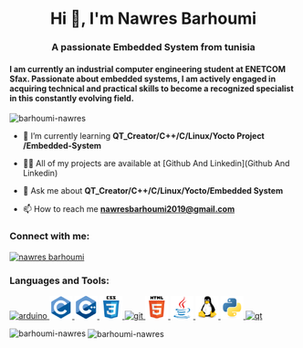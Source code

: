 <h1 align="center">Hi 👋, I'm Nawres Barhoumi</h1>
<h3 align="center">A passionate Embedded System from tunisia</h3>
<h4>I am currently an industrial computer engineering student at ENETCOM Sfax. Passionate about embedded systems, I am actively engaged in acquiring technical and practical skills to become a recognized specialist in this constantly evolving field.</h4>

<p align="left"> <img src="https://komarev.com/ghpvc/?username=barhoumi-nawres&label=Profile%20views&color=0e75b6&style=flat" alt="barhoumi-nawres" /> </p>

- 🌱 I’m currently learning **QT_Creator/C++/C/Linux/Yocto Project /Embedded-System**

- 👨‍💻 All of my projects are available at [Github And Linkedin](Github And Linkedin)

- 💬 Ask me about **QT_Creator/C++/C/Linux/Yocto/Embedded System**

- 📫 How to reach me **nawresbarhoumi2019@gmail.com**

<h3 align="left">Connect with me:</h3>
<p align="left">
<a href="https://linkedin.com/in/nawres barhoumi" target="blank"><img align="center" src="[https://raw.githubusercontent.com/rahuldkjain/github-profile-readme-generator/master/src/images/icons/Social/linked-in-alt.svg](https://www.linkedin.com/in/nawres-barhoumi-199119206/)" alt="nawres barhoumi" height="30" width="40" /></a>
</p>

<h3 align="left">Languages and Tools:</h3>
<p align="left"> <a href="https://www.arduino.cc/" target="_blank" rel="noreferrer"> <img src="https://cdn.worldvectorlogo.com/logos/arduino-1.svg" alt="arduino" width="40" height="40"/> </a> <a href="https://www.cprogramming.com/" target="_blank" rel="noreferrer"> <img src="https://raw.githubusercontent.com/devicons/devicon/master/icons/c/c-original.svg" alt="c" width="40" height="40"/> </a> <a href="https://www.w3schools.com/cpp/" target="_blank" rel="noreferrer"> <img src="https://raw.githubusercontent.com/devicons/devicon/master/icons/cplusplus/cplusplus-original.svg" alt="cplusplus" width="40" height="40"/> </a> <a href="https://www.w3schools.com/css/" target="_blank" rel="noreferrer"> <img src="https://raw.githubusercontent.com/devicons/devicon/master/icons/css3/css3-original-wordmark.svg" alt="css3" width="40" height="40"/> </a> <a href="https://git-scm.com/" target="_blank" rel="noreferrer"> <img src="https://www.vectorlogo.zone/logos/git-scm/git-scm-icon.svg" alt="git" width="40" height="40"/> </a> <a href="https://www.w3.org/html/" target="_blank" rel="noreferrer"> <img src="https://raw.githubusercontent.com/devicons/devicon/master/icons/html5/html5-original-wordmark.svg" alt="html5" width="40" height="40"/> </a> <a href="https://www.java.com" target="_blank" rel="noreferrer"> <img src="https://raw.githubusercontent.com/devicons/devicon/master/icons/java/java-original.svg" alt="java" width="40" height="40"/> </a> <a href="https://www.linux.org/" target="_blank" rel="noreferrer"> <img src="https://raw.githubusercontent.com/devicons/devicon/master/icons/linux/linux-original.svg" alt="linux" width="40" height="40"/> </a> <a href="https://www.python.org" target="_blank" rel="noreferrer"> <img src="https://raw.githubusercontent.com/devicons/devicon/master/icons/python/python-original.svg" alt="python" width="40" height="40"/> </a> <a href="https://www.qt.io/" target="_blank" rel="noreferrer"> <img src="https://upload.wikimedia.org/wikipedia/commons/0/0b/Qt_logo_2016.svg" alt="qt" width="40" height="40"/> </a> </p>

<p><img align="left" src="https://github-readme-stats.vercel.app/api/top-langs?username=barhoumi-nawres&show_icons=true&locale=en&layout=compact" alt="barhoumi-nawres" /></p>

<p>&nbsp;<img align="center" src="https://github-readme-stats.vercel.app/api?username=barhoumi-nawres&show_icons=true&locale=en" alt="barhoumi-nawres" /></p>



